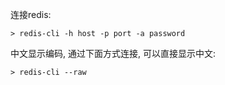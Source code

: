 连接redis: 

```shell
> redis-cli -h host -p port -a password 
```

中文显示编码, 通过下面方式连接, 可以直接显示中文: 

```shell
> redis-cli --raw
```

